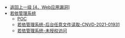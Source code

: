 - [返回上一级 [4、Web应用漏洞]](/4、Web应用漏洞)
- [若依管理系统](/4、Web应用漏洞/若依管理系统/)
  - [POC](/4、Web应用漏洞/若依管理系统/POC/)
  - [若依管理系统-后台任意文件读取-CNVD-2021-01931](/4、Web应用漏洞/若依管理系统/若依管理系统-后台任意文件读取-CNVD-2021-01931.md)
  - [若依管理系统-未授权访问](/4、Web应用漏洞/若依管理系统/若依管理系统-未授权访问.md)
